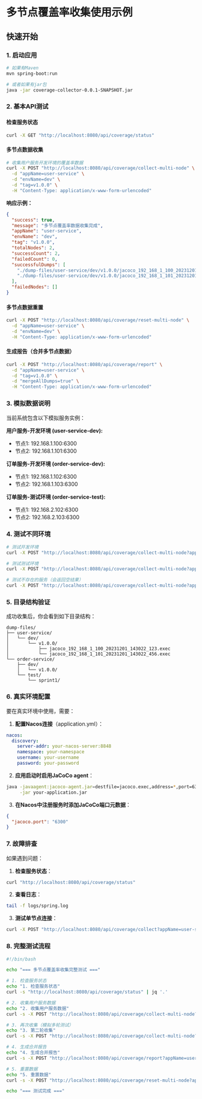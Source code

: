 # 多节点覆盖率收集使用示例

## 快速开始

### 1. 启动应用
```bash
# 如果有Maven
mvn spring-boot:run

# 或者如果有jar包
java -jar coverage-collector-0.0.1-SNAPSHOT.jar
```

### 2. 基本API测试

#### 检查服务状态
```bash
curl -X GET "http://localhost:8080/api/coverage/status"
```

#### 多节点数据收集
```bash
# 收集用户服务开发环境的覆盖率数据
curl -X POST "http://localhost:8080/api/coverage/collect-multi-node" \
  -d "appName=user-service" \
  -d "envName=dev" \
  -d "tag=v1.0.0" \
  -H "Content-Type: application/x-www-form-urlencoded"
```

**响应示例：**
```json
{
  "success": true,
  "message": "多节点覆盖率数据收集完成",
  "appName": "user-service",
  "envName": "dev",
  "tag": "v1.0.0",
  "totalNodes": 2,
  "successCount": 2,
  "failedCount": 0,
  "successfulDumps": [
    "./dump-files/user-service/dev/v1.0.0/jacoco_192_168_1_100_20231201_143022_123.exec",
    "./dump-files/user-service/dev/v1.0.0/jacoco_192_168_1_101_20231201_143022_456.exec"
  ],
  "failedNodes": []
}
```

#### 多节点数据重置
```bash
curl -X POST "http://localhost:8080/api/coverage/reset-multi-node" \
  -d "appName=user-service" \
  -d "envName=dev" \
  -H "Content-Type: application/x-www-form-urlencoded"
```

#### 生成报告（合并多节点数据）
```bash
curl -X POST "http://localhost:8080/api/coverage/report" \
  -d "appName=user-service" \
  -d "tag=v1.0.0" \
  -d "mergeAllDumps=true" \
  -H "Content-Type: application/x-www-form-urlencoded"
```

### 3. 模拟数据说明

当前系统包含以下模拟服务实例：

**用户服务-开发环境 (user-service-dev):**
- 节点1: 192.168.1.100:6300
- 节点2: 192.168.1.101:6300

**订单服务-开发环境 (order-service-dev):**
- 节点1: 192.168.1.102:6300
- 节点2: 192.168.1.103:6300

**订单服务-测试环境 (order-service-test):**
- 节点1: 192.168.2.102:6300
- 节点2: 192.168.2.103:6300

### 4. 测试不同环境

```bash
# 测试开发环境
curl -X POST "http://localhost:8080/api/coverage/collect-multi-node?appName=user-service&envName=dev&tag=sprint1"

# 测试测试环境
curl -X POST "http://localhost:8080/api/coverage/collect-multi-node?appName=order-service&envName=test&tag=sprint1"

# 测试不存在的服务（会返回空结果）
curl -X POST "http://localhost:8080/api/coverage/collect-multi-node?appName=payment-service&envName=dev&tag=sprint1"
```

### 5. 目录结构验证

成功收集后，你会看到如下目录结构：

```
dump-files/
├── user-service/
│   └── dev/
│       └── v1.0.0/
│           ├── jacoco_192_168_1_100_20231201_143022_123.exec
│           └── jacoco_192_168_1_101_20231201_143022_456.exec
└── order-service/
    ├── dev/
    │   └── v1.0.0/
    └── test/
        └── sprint1/
```

### 6. 真实环境配置

要在真实环境中使用，需要：

1. **配置Nacos连接**（application.yml）：
```yaml
nacos:
  discovery:
    server-addr: your-nacos-server:8848
    namespace: your-namespace
    username: your-username
    password: your-password
```

2. **应用启动时启用JaCoCo agent**：
```bash
java -javaagent:jacoco-agent.jar=destfile=jacoco.exec,address=*,port=6300,output=tcpserver \
     -jar your-application.jar
```

3. **在Nacos中注册服务时添加JaCoCo端口元数据**：
```json
{
  "jacoco.port": "6300"
}
```

### 7. 故障排查

如果遇到问题：

1. **检查服务状态**：
```bash
curl "http://localhost:8080/api/coverage/status"
```

2. **查看日志**：
```bash
tail -f logs/spring.log
```

3. **测试单节点连接**：
```bash
curl -X POST "http://localhost:8080/api/coverage/collect?appName=user-service&tag=test&agentHost=192.168.1.100&agentPort=6300"
```

### 8. 完整测试流程

```bash
#!/bin/bash

echo "=== 多节点覆盖率收集完整测试 ==="

# 1. 检查服务状态
echo "1. 检查服务状态"
curl -s "http://localhost:8080/api/coverage/status" | jq '.'

# 2. 收集用户服务数据
echo "2. 收集用户服务数据"
curl -s -X POST "http://localhost:8080/api/coverage/collect-multi-node?appName=user-service&envName=dev&tag=test-run1" | jq '.'

# 3. 再次收集（模拟多轮测试）
echo "3. 第二轮收集"
curl -s -X POST "http://localhost:8080/api/coverage/collect-multi-node?appName=user-service&envName=dev&tag=test-run1" | jq '.'

# 4. 生成合并报告
echo "4. 生成合并报告"
curl -s -X POST "http://localhost:8080/api/coverage/report?appName=user-service&tag=test-run1&mergeAllDumps=true" | jq '.'

# 5. 重置数据
echo "5. 重置数据"
curl -s -X POST "http://localhost:8080/api/coverage/reset-multi-node?appName=user-service&envName=dev" | jq '.'

echo "=== 测试完成 ==="
``` 